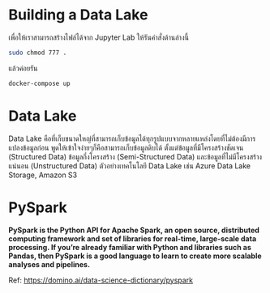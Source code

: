 # Building a Data Lake

เพื่อให้เราสามารถสร้างไฟล์ได้จาก Jupyter Lab ให้รันคำสั่งด้านล่างนี้

```sh
sudo chmod 777 .
```

แล้วค่อยรัน

```sh
docker-compose up
```

# Data Lake
Data Lake คือที่เก็บขนาดใหญ่ที่สามารถเก็บข้อมูลได้ทุกรูปแบบจากหลายแหล่งโดยที่ไม่ต้องมีการแปลงข้อมูลก่อน พูดให้เข้าใจง่ายๆก็คือสามารถเก็บข้อมูลดิบได้ ตั้งแต่ข้อมูลที่มีโครงสร้างชัดเจน (Structured Data) ข้อมูลกึ่งโครงสร้าง (Semi-Structured Data) และข้อมูลที่ไม่มีโครงสร้างแน่นอน (Unstructured Data)
ตัวอย่างเทคโนโลยี Data Lake เช่น Azure Data Lake Storage, Amazon S3


# PySpark

**PySpark is the Python API for Apache Spark, an open source, distributed computing framework and set of libraries for real-time, large-scale data processing. If you’re already familiar with Python and libraries such as Pandas, then PySpark is a good language to learn to create more scalable analyses and pipelines.**

Ref: https://domino.ai/data-science-dictionary/pyspark